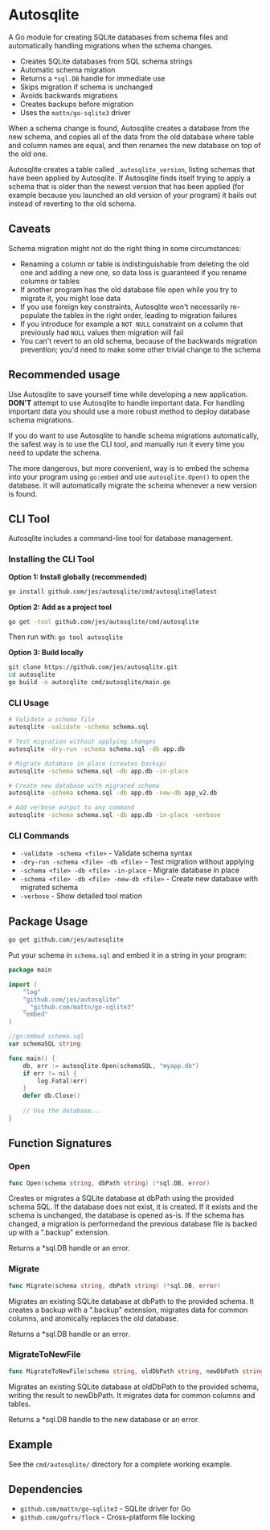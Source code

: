# Autosqlite

A Go module for creating SQLite databases from schema files and automatically
handling migrations when the schema changes.

- Creates SQLite databases from SQL schema strings
- Automatic schema migration
- Returns a `*sql.DB` handle for immediate use
- Skips migration if schema is unchanged
- Avoids backwards migrations
- Creates backups before migration
- Uses the `mattn/go-sqlite3` driver

When a schema change is found, Autosqlite creates a database from the new schema,
and copies all of the data from the old database where table and column names are
equal, and then renames the new database on top of the old one.

Autosqlite creates a table called `_autosqlite_version`, listing schemas that
have been applied by Autosqlite. If Autosqlite finds itself trying to apply a
schema that is older than the newest version that has been applied (for example
because you launched an old version of your program) it bails out instead of
reverting to the old schema.

## Caveats

Schema migration might not do the right thing in some circumstances:

 - Renaming a column or table is indistinguishable from deleting the old one
   and adding a new one, so data loss is guaranteed if you rename columns or
   tables
 - If another program has the old database file open while you try to migrate
   it, you might lose data
 - If you use foreign key constraints, Autosqlite won't necessarily
   re-populate the tables in the right order, leading to migration failures
 - If you introduce for example a `NOT NULL` constraint on a column that
   previously had `NULL` values then migration will fail
 - You can't revert to an old schema, because of the backwards migration
   prevention; you'd need to make some other trivial change to the schema

## Recommended usage

Use Autosqlite to save yourself time while developing a new application. **DON'T**
attempt to use Autosqlite to handle important data. For handling important data
you should use a more robust method to deploy database schema migrations.

If you do want to use Autosqlite to handle schema migrations automatically, the
safest way is to use the CLI tool, and manually run it every time you need to
update the schema.

The more dangerous, but more convenient, way is to embed the schema into your
program using `go:embed` and use `autosqlite.Open()` to open the database. It
will automatically migrate the schema whenever a new version is found.

## CLI Tool

Autosqlite includes a command-line tool for database management.

### Installing the CLI Tool

**Option 1: Install globally (recommended)**
```bash
go install github.com/jes/autosqlite/cmd/autosqlite@latest
```

**Option 2: Add as a project tool**
```bash
go get -tool github.com/jes/autosqlite/cmd/autosqlite
```
Then run with: `go tool autosqlite`

**Option 3: Build locally**
```bash
git clone https://github.com/jes/autosqlite.git
cd autosqlite
go build -o autosqlite cmd/autosqlite/main.go
```

### CLI Usage

```bash
# Validate a schema file
autosqlite -validate -schema schema.sql

# Test migration without applying changes
autosqlite -dry-run -schema schema.sql -db app.db

# Migrate database in place (creates backup)
autosqlite -schema schema.sql -db app.db -in-place

# Create new database with migrated schema
autosqlite -schema schema.sql -db app.db -new-db app_v2.db

# Add verbose output to any command
autosqlite -schema schema.sql -db app.db -in-place -verbose
```

### CLI Commands

- `-validate -schema <file>` - Validate schema syntax
- `-dry-run -schema <file> -db <file>` - Test migration without applying
- `-schema <file> -db <file> -in-place` - Migrate database in place
- `-schema <file> -db <file> -new-db <file>` - Create new database with migrated schema
- `-verbose` - Show detailed tool mation

## Package Usage

```bash
go get github.com/jes/autosqlite
```

Put your schema in `schema.sql` and embed it in a string in your program:

```go
package main

import (
    "log"
    "github.com/jes/autosqlite"
    _ "github.com/mattn/go-sqlite3"
    "embed"
)

//go:embed schema.sql
var schemaSQL string

func main() {
    db, err := autosqlite.Open(schemaSQL, "myapp.db")
    if err != nil {
        log.Fatal(err)
    }
    defer db.Close()
    
    // Use the database...
}
```

## Function Signatures

### Open
```go
func Open(schema string, dbPath string) (*sql.DB, error)
```
Creates or migrates a SQLite database at dbPath using the provided schema SQL.
If the database does not exist, it is created. If it exists and the schema is unchanged,
the database is opened as-is. If the schema has changed, a migration is performedand
the previous database file is backed up with a ".backup" extension.

Returns a *sql.DB handle or an error.

### Migrate
```go
func Migrate(schema string, dbPath string) (*sql.DB, error)
```
Migrates an existing SQLite database at dbPath to the provided schema.
It creates a backup with a ".backup" extension, migrates data for common columns,
and atomically replaces the old database.

Returns a *sql.DB handle or an error.

### MigrateToNewFile
```go
func MigrateToNewFile(schema string, oldDbPath string, newDbPath string) (*sql.DB, error)
```
Migrates an existing SQLite database at oldDbPath to the provided schema,
writing the result to newDbPath. It migrates data for common columns and tables.

Returns a *sql.DB handle to the new database or an error.

## Example

See the `cmd/autosqlite/` directory for a complete working example.

## Dependencies

- `github.com/mattn/go-sqlite3` - SQLite driver for Go 
- `github.com/gofrs/flock` - Cross-platform file locking
